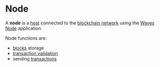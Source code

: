 # Node

A **node** is a <a href="https://en.wikipedia.org/wiki/Host_(network)">host</a> connected to the [blockchain network](/blockchain/blockchain-network.md) using the [Waves Node](https://github.com/wavesplatform/Waves) application.

Node functions are:

* [blocks](/blockchain/block.md) storage
* [transaction validation](/blockchain/transaction/transaction-validation.md)
* sending [transactions](/blockchain/transaction.md)
